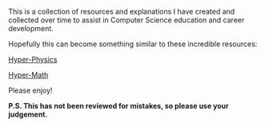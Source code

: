 This is a collection of resources and explanations I have created and collected over time to assist in Computer Science education and career development.

Hopefully this can become something similar to these incredible resources:

[Hyper-Physics](http://hyperphysics.phy-astr.gsu.edu/hbase/hframe.html)

[Hyper-Math](http://hyperphysics.phy-astr.gsu.edu/hbase/hmat.html)

Please enjoy!

**P.S. This has not been reviewed for mistakes, so please use your judgement.**
